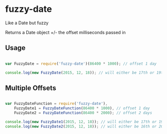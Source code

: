 # fuzzy-date

Like a Date but fuzzy

Returns a Date object +/- the offset milliseconds passed in

## Usage

``` javascript

var FuzzyDate = require('fuzzy-date')(86400 * 1000); // offset 1 day

console.log(new FuzzyDate(2015, 12, 18)); // will either be 17th or 19th of December 2015

```

## Multiple Offsets

``` javascript

var FuzzyDateFunction = require('fuzzy-date'),
    FuzzyDate1 = FuzzyDateFunction(86400 * 1000), // offset 1 day
    FuzzyDate2 = FuzzyDateFunction(86400 * 2000); // offset 2 days

console.log(new FuzzyDate1(2015, 12, 18)); // will either be 17th or 19th of December 2015
console.log(new FuzzyDate2(2015, 12, 18)); // will either be 16th or 20th of December 2015

```

